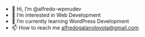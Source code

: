 - 👋 Hi, I’m @alfredo-wpmudev
- 👀 I’m interested in Web Development
- 🌱 I’m currently learning WordPress Development
- 📫 How to reach me alfredogalanoloyola@gmail.com

<!---
alfredo-wpmudev/alfredo-wpmudev is a ✨ special ✨ repository because its `README.md` (this file) appears on your GitHub profile.
You can click the Preview link to take a look at your changes.
--->

